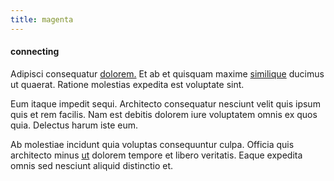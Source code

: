 ```yaml
---
title: magenta
---
```


#### connecting

Adipisci consequatur [dolorem.](/earum/quo/dolorem/aperiam/avon.md) Et ab et quisquam maxime [similique](/sit/representative_systems.md) ducimus ut quaerat. Ratione molestias expedita est voluptate sint.

Eum itaque impedit sequi. Architecto consequatur nesciunt velit quis ipsum quis et rem facilis. Nam est debitis dolorem iure voluptatem omnis ex quos quia. Delectus harum iste eum.

Ab molestiae incidunt quia voluptas consequuntur culpa. Officia quis architecto minus [ut](/sit/cambridgeshire_protocol.md) dolorem tempore et libero veritatis. Eaque expedita omnis sed nesciunt aliquid distinctio et.

